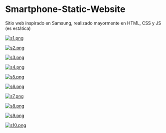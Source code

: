 # Smartphone-Static-Website
Sitio web inspirado en Samsung, realizado mayormente en HTML, CSS y JS (es estática)

[![s1.png](https://i.postimg.cc/8CtrQn0P/s1.png)](https://postimg.cc/v1xm5Xyp)

[![s2.png](https://i.postimg.cc/wjvBRcx7/s2.png)](https://postimg.cc/rKBTv4rk)

[![s3.png](https://i.postimg.cc/4yt6gQcL/s3.png)](https://postimg.cc/sGjQPSw7)

[![s4.png](https://i.postimg.cc/76J73nKH/s4.png)](https://postimg.cc/gXdnd89Q)

[![s5.png](https://i.postimg.cc/VL8MtMnw/s5.png)](https://postimg.cc/V5KdQJKZ)

[![s6.png](https://i.postimg.cc/05nxGMBm/s6.png)](https://postimg.cc/HjrfdxHs)

[![s7.png](https://i.postimg.cc/TPLhFYgQ/s7.png)](https://postimg.cc/942Wq2xq)

[![s8.png](https://i.postimg.cc/FsCrvX96/s8.png)](https://postimg.cc/vc9F7jx7)

[![s9.png](https://i.postimg.cc/L60pwdR8/s9.png)](https://postimg.cc/3dpV0cds)

[![s10.png](https://i.postimg.cc/D0jt9G9M/s10.png)](https://postimg.cc/sGW6SMDY)
